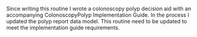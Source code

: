 Since writing this routine I wrote a colonoscopy polyp decision aid with an accompanying ColonoscopyPolyp Implementation Guide. In the process I updated the polyp report data model. This routine need to be updated to meet the implementation guide requirements. 